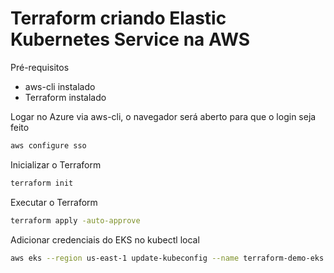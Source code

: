 # Terraform criando Elastic Kubernetes Service na AWS

Pré-requisitos

- aws-cli instalado
- Terraform instalado

Logar no Azure via aws-cli, o navegador será aberto para que o login seja feito

```sh
aws configure sso
```

Inicializar o Terraform

```sh
terraform init
```

Executar o Terraform

```sh
terraform apply -auto-approve
```

Adicionar credenciais do EKS no kubectl local

```sh
aws eks --region us-east-1 update-kubeconfig --name terraform-demo-eks
```
